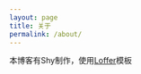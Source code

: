 ```yaml
---
layout: page
title: 关于
permalink: /about/
---
```


本博客有Shy制作，使用[Loffer](https://github.com/FromEndWorld/LOFFER)模板
